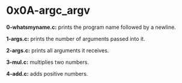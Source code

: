 # 0x0A-argc_argv

**0-whatsmyname.c:** prints the program name followed by a newline.

**1-args.c:** prints the number of arguments passed into it.

**2-args.c:** prints all arguments it receives.

**3-mul.c:** multiplies two numbers.

**4-add.c:** adds positive numbers.
